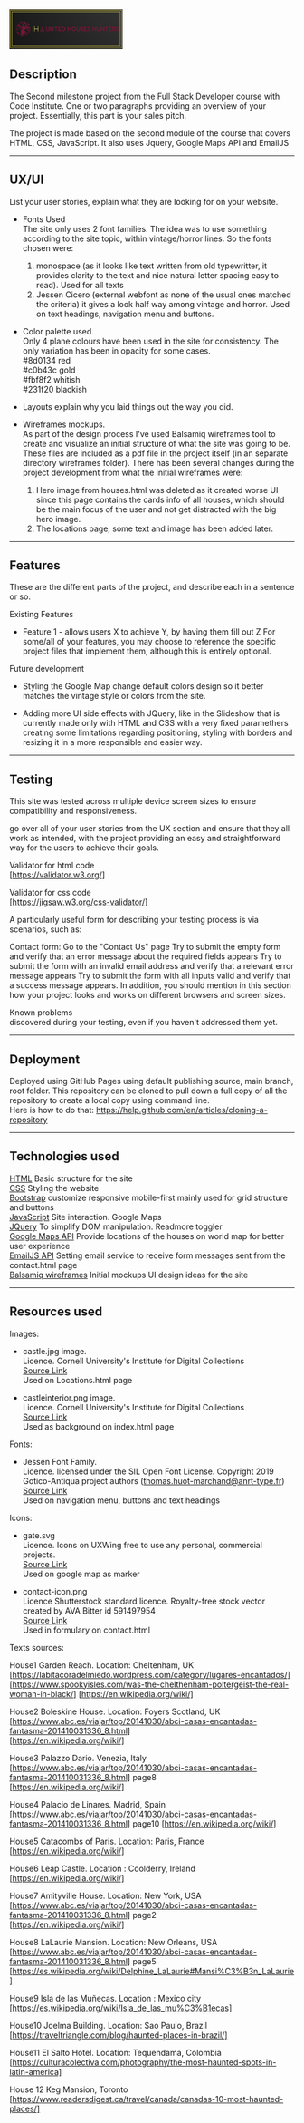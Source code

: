 <img src="images/logo.png" style="margin: 0; height:70px; width:200px">


## Description
The Second milestone project from the Full Stack Developer course with Code Institute.
One or two paragraphs providing an overview of your project. Essentially, this part is your sales pitch.

The project is made based on the second module of the course that covers HTML, CSS, JavaScript. It also uses Jquery, Google Maps API and EmailJS

----

## UX/UI 
List your user stories, explain what they are looking for on your website.

* Fonts Used        
The site only uses 2 font families. The idea was to use something according to 
the site topic, within vintage/horror lines. So the fonts chosen were:         
    1. monospace (as it looks like text written from old typewritter, it provides clarity to the 
    text and nice natural letter spacing easy to read).  Used for all texts    
    2. Jessen Cicero (external webfont as none of the usual ones matched the criteria) it gives a look 
    half way among vintage and horror. Used on text headings, navigation menu and buttons.

* Color palette used        
Only 4 plane colours have been used in the site for consistency. The only variation has been in opacity for some cases.     
#8d0134 red     
#c0b43c gold        
#fbf8f2 whitish     
#231f20 blackish

* Layouts explain why you laid things out the way you did. 

* Wireframes mockups.       
As part of the design process I've used Balsamiq wireframes tool to create and visualize an 
initial structure of what the site was going to be. 
These files are included as a pdf file in the project itself (in an separate directory wireframes folder). 
There has been several changes during the project development from what the initial wireframes were:        
    1. Hero image from houses.html was deleted as it created worse UI since this page contains the cards info 
    of all houses, which should be the main focus of the user and not get distracted with the big hero image.       
    2. The locations page, some text and image has been added later.


----

## Features
These are the different parts of the project, and describe each in a sentence or so.

<dl>
<dt>Existing Features</dt>

* Feature 1 - allows users X to achieve Y, by having them fill out Z
For some/all of your features, you may choose to reference the specific project files that implement them, although this is entirely optional.

      

<dt>Future development</dt>

* Styling the Google Map change default colors design so it better matches the vintage style or colors from the site.

* Adding more UI side effects with JQuery, like in the Slideshow that is currently made only with HTML and CSS with a very fixed paramethers creating some limitations
regarding positioning, styling with borders and resizing it in a more responsible and easier way.


</dl>

----

## Testing
This site was tested across multiple device screen sizes to ensure compatibility and responsiveness.

 go over all of your user stories from the UX section and ensure that they all work as intended, 
with the project providing an easy and straightforward way for the users to achieve their goals.

Validator for html code     
[https://validator.w3.org/]

Validator for css code      
[https://jigsaw.w3.org/css-validator/]

A particularly useful form for describing your testing process is via scenarios, such as:

Contact form:
Go to the "Contact Us" page
Try to submit the empty form and verify that an error message about the required fields appears
Try to submit the form with an invalid email address and verify that a relevant error message appears
Try to submit the form with all inputs valid and verify that a success message appears.
In addition, you should mention in this section how your project looks and works on different browsers and screen sizes.

Known problems      
discovered during your testing, even if you haven't addressed them yet.

----
## Deployment

Deployed using GitHub Pages using default publishing source, main branch, root folder.
This repository can be cloned to pull down a full copy of all the repository to create 
a local copy using command line.        
Here is how to do that: https://help.github.com/en/articles/cloning-a-repository 

----
## Technologies used
[HTML](https://html.spec.whatwg.org/multipage/) Basic structure for the site        
[CSS](https://www.w3.org/Style/CSS/Overview.en.html) Styling the website    
[Bootstrap](https://getbootstrap.com/) customize responsive mobile-first mainly used for grid structure and buttons      
[JavaScript](https://www.w3schools.com/js/) Site interaction. Google Maps      
[JQuery](https://jquery.com/) To simplify DOM manipulation. Readmore toggler      
[Google Maps API](https://cloud.google.com/maps-platform) Provide locations of the houses on world map for better user experience        
[EmailJS API](https://www.emailjs.com/) Setting email service to receive form messages sent from the contact.html page    
[Balsamiq wireframes](https://balsamiq.com/) Initial mockups UI design ideas for the site


----
## Resources used 
<dl>
<dt>Images:</dt>

* castle.jpg image.  
Licence. Cornell University's Institute for Digital Collections  
[Source Link](http://fantastic.library.cornell.edu/imagerecord.php?record=134)      
Used on Locations.html page


* castleinterior.png image.  
Licence. Cornell University's Institute for Digital Collections  
[Source Link](http://fantastic.library.cornell.edu/imagerecord.php?record=134)      
Used as background on index.html page


<dt>Fonts:</dt>

* Jessen Font Family.  
Licence. licensed under the SIL Open Font License. Copyright 2019 Gotico-Antiqua project authors (thomas.huot-marchand@anrt-type.fr)  
[Source Link](https://www.1001fonts.com/jessen-font.html)       
Used on navigation menu, buttons and text headings

<dt>Icons:</dt>

* gate.svg     
Licence. Icons on UXWing free to use any personal, commercial projects.         
[Source Link](https://uxwing.com/gate/)     
Used on google map as marker

* contact-icon.png      
Licence Shutterstock standard licence. Royalty-free stock vector created by AVA Bitter id 591497954     
[Source Link](https://www.shutterstock.com/image-vector/handdrawn-vintage-typewriter-writing-machine-publishing-591497954)      
Used in formulary on contact.html

<dt>Texts sources:</dt>

House1 Garden Reach. Location: Cheltenham, UK
[https://labitacoradelmiedo.wordpress.com/category/lugares-encantados/]
[https://www.spookyisles.com/was-the-chelthenham-poltergeist-the-real-woman-in-black/]
[https://en.wikipedia.org/wiki/]

House2 Boleskine House. Location: Foyers Scotland, UK
[https://www.abc.es/viajar/top/20141030/abci-casas-encantadas-fantasma-201410031336_8.html]     
[https://en.wikipedia.org/wiki/]

House3 Palazzo Dario. Venezia, Italy        
[https://www.abc.es/viajar/top/20141030/abci-casas-encantadas-fantasma-201410031336_8.html] page8       
[https://en.wikipedia.org/wiki/]

House4 Palacio de Linares. Madrid, Spain
[https://www.abc.es/viajar/top/20141030/abci-casas-encantadas-fantasma-201410031336_8.html] page10
[https://en.wikipedia.org/wiki/]

House5 Catacombs of Paris. Location: Paris, France      
[https://en.wikipedia.org/wiki/]

House6 Leap Castle. Location : Coolderry, Ireland       
[https://en.wikipedia.org/wiki/]

House7 Amityville House. Location: New York, USA
[https://www.abc.es/viajar/top/20141030/abci-casas-encantadas-fantasma-201410031336_8.html] page2       
[https://en.wikipedia.org/wiki/]

House8 LaLaurie Mansion. Location: New Orleans, USA
[https://www.abc.es/viajar/top/20141030/abci-casas-encantadas-fantasma-201410031336_8.html] page5
[https://es.wikipedia.org/wiki/Delphine_LaLaurie#Mansi%C3%B3n_LaLaurie]

House9 Isla de las Muñecas. Location : Mexico city
[https://es.wikipedia.org/wiki/Isla_de_las_mu%C3%B1ecas]

House10 Joelma Building. Location: Sao Paulo, Brazil
[https://traveltriangle.com/blog/haunted-places-in-brazil/]

House11 El Salto Hotel. Location: Tequendama, Colombia
[https://culturacolectiva.com/photography/the-most-haunted-spots-in-latin-america]

House 12 Keg Mansion, Toronto       
[https://www.readersdigest.ca/travel/canada/canadas-10-most-haunted-places/]

</dl>






